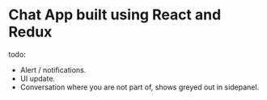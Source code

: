 # Chat App built using React and Redux
todo:
- Alert / notifications.
- UI update.
- Conversation where you are not part of, shows greyed out in sidepanel.